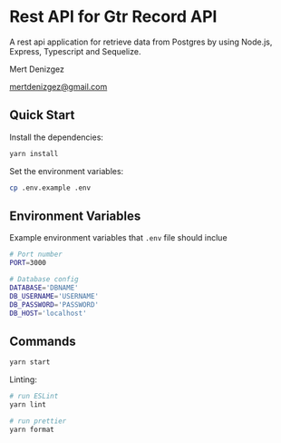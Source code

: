 # Rest API for Gtr Record API

A rest api application for retrieve data from Postgres by using Node.js, Express, Typescript and Sequelize.

Mert Denizgez

mertdenizgez@gmail.com

## Quick Start

Install the dependencies:

```bash
yarn install
```

Set the environment variables:

```bash
cp .env.example .env
```

## Environment Variables

Example environment variables that `.env` file should inclue

```bash
# Port number
PORT=3000

# Database config
DATABASE='DBNAME'
DB_USERNAME='USERNAME'
DB_PASSWORD='PASSWORD'
DB_HOST='localhost'
```

## Commands

```bash
yarn start
```

Linting:

```bash
# run ESLint
yarn lint

# run prettier
yarn format

```
